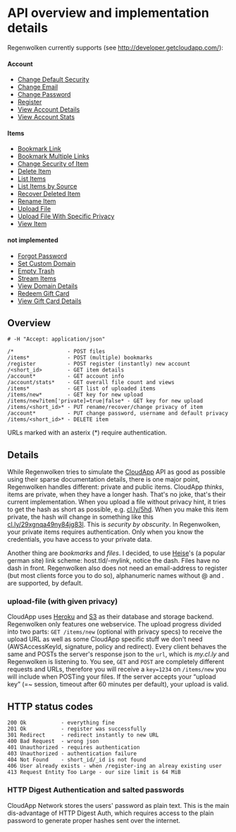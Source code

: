 # API overview and implementation details

Regenwolken currently supports (see <http://developer.getcloudapp.com/>):

#### Account

- [Change Default Security](http://developer.getcloudapp.com/change-default-security)
- [Change Email](http://developer.getcloudapp.com/change-email)
- [Change Password](http://developer.getcloudapp.com/change-password)
- [Register](http://developer.getcloudapp.com/register)
- [View Account Details](http://developer.getcloudapp.com/view-account-details)
- [View Account Stats](http://developer.getcloudapp.com/view-account-stats)

#### Items

- [Bookmark Link](http://developer.getcloudapp.com/bookmark-link)
- [Bookmark Multiple Links](http://developer.getcloudapp.com/bookmark-multiple-links)
- [Change Security of Item](http://developer.getcloudapp.com/change-security-of-item)
- [Delete Item](http://developer.getcloudapp.com/delete-item)
- [List Items](http://developer.getcloudapp.com/list-items)
- [List Items by Source](http://developer.getcloudapp.com/list-items-by-source)
- [Recover Deleted Item](http://developer.getcloudapp.com/recover-deleted-item)
- [Rename Item](http://developer.getcloudapp.com/rename-item)
- [Upload File](http://developer.getcloudapp.com/upload-file)
- [Upload File With Specific Privacy](http://developer.getcloudapp.com/upload-file-with-specific-privacy)
- [View Item](http://developer.getcloudapp.com/view-item)

#### not implemented

- [Forgot Password](http://developer.getcloudapp.com/forgot-password)
- [Set Custom Domain](http://developer.getcloudapp.com/set-custom-domain)
- [Empty Trash](http://developer.getcloudapp.com/empty-trash)
- [Stream Items](http://developer.getcloudapp.com/streaming-items)
- [View Domain Details](http://developer.getcloudapp.com/view-domain-details)
- [Redeem Gift Card](http://developer.getcloudapp.com/redeem-gift-card)
- [View Gift Card Details](http://developer.getcloudapp.com/view-gift-card)

## Overview

    # -H "Accept: application/json"

    /*                 - POST files
    /items*            - POST (multiple) bookmarks
    /register          - POST register (instantly) new account
    /<short_id>        - GET item details
    /account*          - GET account info
    /account/stats*    - GET overall file count and views
    /items*            - GET list of uploaded items
    /items/new*        - GET key for new upload
    /items/new?item['private]=true|false* - GET key for new upload
    /items/<short_id>* - PUT rename/recover/change privacy of item
    /account*          - PUT change password, username and default privacy
    /items/<short_id>* - DELETE item

URLs marked with an asterix (*) require authentication.


## Details

While Regenwolken tries to simulate the [CloudApp][1] API as good as possible
using their sparse documentation details, there is one major point,
Regenwolken handles different: private and public items. CloudApp *thinks*,
items are private, when they have a longer hash. That's no joke, that's their
current implementation. When you upload a file without privacy hint, it tries
to get the hash as short as possible, e.g. [cl.ly/5hd](). When you make this
item private, the hash will change in something like this
[cl.ly/29xgnqa49ny84jg83l](). This is *security by obscurity*. In Regenwolken,
your private items requires authentication. Only when you know the
credentials, you have access to your private data.

Another thing are *bookmarks* and *files*. I decided, to use [Heise][2]'s (a
popular german site) link scheme: host.tld/-mylink, notice the dash. Files
have no dash in front. Regenwolken also does not need an email-address to
register (but most clients force you to do so), alphanumeric names without @
and . are supported, by default.

### upload-file (with given privacy)

CloudApp uses [Heroku][3] and [S3][4] as their database and storage backend.
Regenwolken only features one webservice. The upload progress divided into two
parts: `GET /items/new` (optional with privacy specs) to receive the upload
URL as well as some CloudApp specific stuff we don't need (AWSAccessKeyId,
signature, policy and redirect). Every client behaves the same and POSTs the
server's response json to the `url`, which is *my.cl.ly* and Regenwolken is
listening to. You see, `GET` and `POST` are completely different requests and
URLs, therefore you will receive a `key=1234` on `/items/new` you will include
when POSTing your files. If the server accepts your “upload key” (=~ session,
timeout after 60 minutes per default), your upload is valid.

## HTTP status codes

    200 Ok           - everything fine
    201 Ok           - register was successfully
    301 Redirect     - redirect instantly to new URL
    400 Bad Request  - wrong json
    401 Unauthorized - requires authentication
    403 Unauthorized - authentication failure
    404 Not Found    - short_id/_id is not found
    406 User already exists - when /register-ing an alreay existing user
    413 Request Entity Too Large - our size limit is 64 MiB
    
### HTTP Digest Authentication and salted passwords

CloudApp Network stores the users' password as plain text. This is the
main dis-advantage of HTTP Digest Auth, which requires access to the plain
password to generate proper hashes sent over the internet.

[1]: http://getcloudapp.com/
[2]: http://heise.de/
[3]: http://heroku.com/
[4]: http://aws.amazon.com/s3